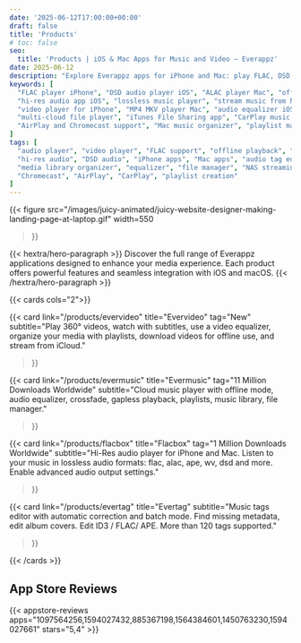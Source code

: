 ```yaml
---
date: '2025-06-12T17:00:00+00:00'
draft: false
title: 'Products'
# toc: false
seo:
  title: 'Products | iOS & Mac Apps for Music and Video – Everappz'
date: 2025-06-12
description: "Explore Everappz apps for iPhone and Mac: play FLAC, DSD, APE, and ALAC, stream from cloud storage or NAS, download music and videos, edit tags, and customize playback with equalizer and playlist tools."
keywords: [
  "FLAC player iPhone", "DSD audio player iOS", "ALAC player Mac", "offline music player iPhone", 
  "hi-res audio app iOS", "lossless music player", "stream music from NAS", "cloud music player", 
  "video player for iPhone", "MP4 MKV player Mac", "audio equalizer iOS", "metadata tag editor iPhone", 
  "multi-cloud file player", "iTunes File Sharing app", "CarPlay music app", 
  "AirPlay and Chromecast support", "Mac music organizer", "playlist manager iOS"
]
tags: [
  "audio player", "video player", "FLAC support", "offline playback", "cloud streaming", 
  "hi-res audio", "DSD audio", "iPhone apps", "Mac apps", "audio tag editor", 
  "media library organizer", "equalizer", "file manager", "NAS streaming", 
  "Chromecast", "AirPlay", "CarPlay", "playlist creation"
]
---
```


{{< figure
  src="/images/juicy-animated/juicy-website-designer-making-landing-page-at-laptop.gif"
  width=550
>}}

<div class="hx:mb-6 hx:text-center">
{{< hextra/hero-paragraph >}}
Discover the full range of Everappz applications designed to enhance your media experience.  
Each product offers powerful features and seamless integration with iOS and macOS.  
{{< /hextra/hero-paragraph >}}
</div>

<div class="hx:mt-6"></div>

<div class="hx:w-full">

{{< cards cols="2">}}

  {{< card 
    link="/products/evervideo" 
    title="Evervideo" 
    tag="New"
    subtitle="Play 360° videos, watch with subtitles, use a video equalizer, organize your media with playlists, download videos for offline use, and stream from iCloud." 
  >}}

  {{< card 
    link="/products/evermusic"
    title="Evermusic" 
    tag="11 Million Downloads Worldwide"
    subtitle="Cloud music player with offline mode, audio equalizer, crossfade, gapless playback, playlists, music library, file manager." 
  >}}

  {{< card 
    link="/products/flacbox"
    title="Flacbox" 
    tag="1 Million Downloads Worldwide"
    subtitle="Hi-Res audio player for iPhone and Mac. Listen to your music in lossless audio formats: flac, alac, ape, wv, dsd and more. Enable advanced audio output settings.​" 
  >}}

  {{< card 
    link="/products/evertag"
    title="Evertag" 
    subtitle="Music tags editor with automatic correction and batch mode. Find missing metadata, edit album covers. Edit ID3 / FLAC/ APE. More than 120 tags supported." 
  >}}

{{< /cards >}}

</div>


## App Store Reviews


<div class="hx:mt-6"></div>

<div class="hx:w-full">
{{< appstore-reviews apps="1097564256,1594027432,885367198,1564384601,1450763230,1594027661" stars="5,4" >}}
</div>
